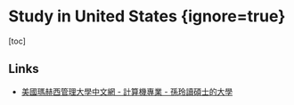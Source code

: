 # Study in United States {ignore=true}

[toc]

## Links

- [美國瑪赫西管理大學中文網 - 計算機專業 - 孫玲讀碩士的大學](https://sites.google.com/a/mum.edu/chinaprogram/contact)
